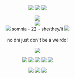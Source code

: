<p align="center">
  <img src="https://github.com/user-attachments/assets/2771f879-3b82-41f4-b90e-6e7bb56c3372"/>
  <img src="https://komarev.com/ghpvc/?username=puyopuyo7&style=plastic&color=000000&label=PROFILE+VIEWS"/>
  <img src="https://github.com/user-attachments/assets/2771f879-3b82-41f4-b90e-6e7bb56c3372"/>
</p>
<p align="center">
  <img src="https://github.com/user-attachments/assets/fe7f50bf-0afb-4611-86d2-852addb6f82c"/>
  <br>
  <img src="https://github.com/user-attachments/assets/5749d1c3-40a5-4da9-9456-f6b91033fd67"/>
  <br>
  <img src="https://github.com/user-attachments/assets/918d5140-3b64-4d45-9b29-b2dac35de054"/>
  somnia - 22 - she/they/it
  <img src="https://github.com/user-attachments/assets/918d5140-3b64-4d45-9b29-b2dac35de054"/>
  <br>
  <br>
  no dni just don't be a weirdo!
  <br>
  <br>
  <img src="https://github.com/user-attachments/assets/fe7f50bf-0afb-4611-86d2-852addb6f82c"/>
</p>
<p align="center">
  <img src="https://github.com/user-attachments/assets/e9d0e71a-0bbd-413b-b4a3-b33a7fb9df41"/>
  <img src="https://github.com/user-attachments/assets/0df6f814-db46-40a8-b900-d9fc3393e830"/>
  <img src="https://github.com/user-attachments/assets/0395c68c-7203-42b0-982a-cc5c17a8cf41"/>
  <img src="https://github.com/user-attachments/assets/8e3c5f6d-1cc9-4ebb-8e27-c2ed70658ff2"/>
  <img src="https://github.com/user-attachments/assets/fb870dc7-8607-4f41-802a-609ae7414506"/>
</p>
<p align="center">
  <img src="https://github.com/user-attachments/assets/083f95f8-adc4-429c-b37e-4712afa495f5"/>
  <img src="https://github.com/user-attachments/assets/ad54ca69-61a5-4b6f-a0eb-6448db2e0827"/>
  <img src="https://github.com/user-attachments/assets/b6d17933-8328-449e-826a-a4e601546d8e"/>
</p>
